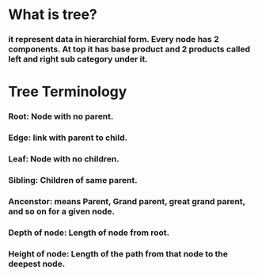 # What is tree?
### it represent data in hierarchial form. Every node has 2 components. At top it has base product and 2 products called left and right sub category under it.

# Tree Terminology
### Root: Node with no parent.
### Edge: link with parent to child.
### Leaf: Node with no children.
### Sibling: Children of same parent.
### Ancenstor: means Parent, Grand parent, great grand parent, and so on for a given node.
### Depth of node: Length of node from root.
### Height of node: Length of the path from that node  to the deepest node.